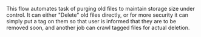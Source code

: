 This flow automates task of purging old files to maintain storage size under control. It can either "Delete" old files directly, or
for more security it can simply put a tag on them so that user is informed that they are to be removed soon, and another job can crawl
tagged files for actual deletion.